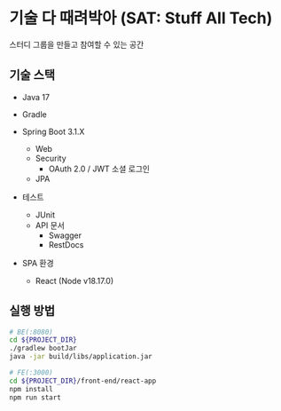 # 기술 다 때려박아 (SAT: Stuff All Tech)
스터디 그룹을 만들고 참여할 수 있는 공간

## 기술 스택
- Java 17
- Gradle
- Spring Boot 3.1.X
  - Web
  - Security
    - OAuth 2.0 / JWT 소셜 로그인
  - JPA

- 테스트
  - JUnit
  - API 문서
    - Swagger
    - RestDocs

- SPA 환경
  - React (Node v18.17.0)

## 실행 방법
```bash
# BE(:8080)
cd ${PROJECT_DIR}
./gradlew bootJar
java -jar build/libs/application.jar

# FE(:3000)
cd ${PROJECT_DIR}/front-end/react-app
npm install
npm run start
```
